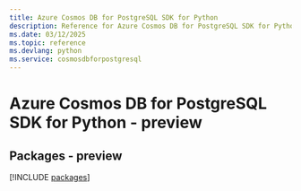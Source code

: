 ```yaml
---
title: Azure Cosmos DB for PostgreSQL SDK for Python
description: Reference for Azure Cosmos DB for PostgreSQL SDK for Python
ms.date: 03/12/2025
ms.topic: reference
ms.devlang: python
ms.service: cosmosdbforpostgresql
---
```

# Azure Cosmos DB for PostgreSQL SDK for Python - preview
## Packages - preview
[!INCLUDE [packages](cosmos-db-for-postgresql-index.md)]